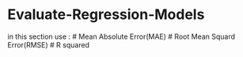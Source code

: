 # Evaluate-Regression-Models

in this section use :
                  # Mean Absolute Error(MAE)
                  # Root Mean Squard Error(RMSE)
                  # R squared
                  
